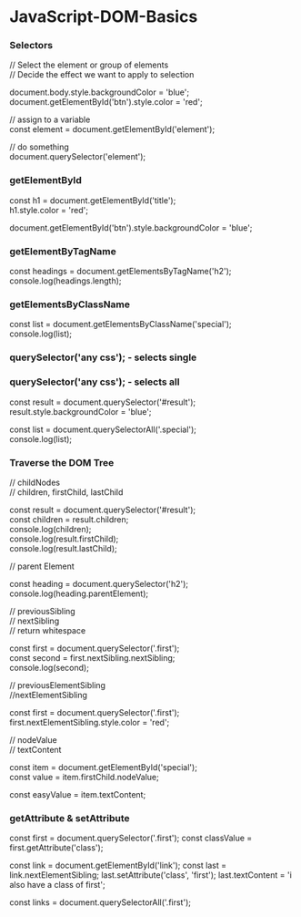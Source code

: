 # JavaScript-DOM-Basics

### Selectors

// Select the element or group of elements\
// Decide the effect we want to apply to selection

document.body.style.backgroundColor = 'blue';\
document.getElementById('btn').style.color = 'red';

// assign to a variable\
const element = document.getElementById('element');

// do something\
document.querySelector('element');

### getElementById

const h1 = document.getElementById('title');\
h1.style.color = 'red';

document.getElementById('btn').style.backgroundColor = 'blue';

### getElementByTagName

const headings = document.getElementsByTagName('h2');\
console.log(headings.length);

### getElementsByClassName

const list = document.getElementsByClassName('special');\
console.log(list);

### querySelector('any css'); - selects single

### querySelector('any css'); - selects all

const result = document.querySelector('#result');\
result.style.backgroundColor = 'blue';

const list = document.querySelectorAll('.special');\
console.log(list);

### Traverse the DOM Tree

// childNodes\
// children, firstChild, lastChild

const result = document.querySelector('#result');\
const children = result.children;\
console.log(children);\
console.log(result.firstChild);\
console.log(result.lastChild);

// parent Element

const heading = document.querySelector('h2');\
console.log(heading.parentElement);

// previousSibling\
// nextSibling\
// return whitespace

const first = document.querySelector('.first');\
const second = first.nextSibling.nextSibling;\
console.log(second);

// previousElementSibling\
//nextElementSibling

const first = document.querySelector('.first');\
first.nextElementSibling.style.color = 'red';

// nodeValue\
// textContent

const item = document.getElementById('special');\
const value = item.firstChild.nodeValue;

const easyValue = item.textContent;

### getAttribute & setAttribute

const first = document.querySelector('.first');
const classValue = first.getAttribute('class');

const link = document.getElementById('link');
const last = link.nextElementSibling;
last.setAttribute('class', 'first');
last.textContent = 'i also have a class of first';

const links = document.querySelectorAll('.first');
